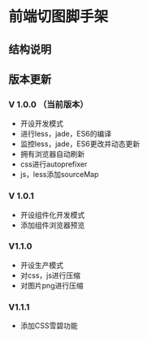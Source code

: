 # 前端切图脚手架

## 结构说明
## 版本更新
### V 1.0.0 （当前版本）
- 开设开发模式
- 进行less，jade，ES6的编译
- 监控less，jade，ES6更改并动态更新
- 拥有浏览器自动刷新
- css进行autoprefixer
- js，less添加sourceMap

### V 1.0.1
- 开设组件化开发模式
- 添加组件浏览器预览

### V1.1.0
- 开设生产模式
- 对css，js进行压缩
- 对图片png进行压缩

### V1.1.1
- 添加CSS雪碧功能
